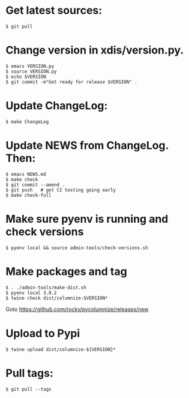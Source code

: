# Get latest sources:

    $ git pull

# Change version in xdis/version.py.

    $ emacs VERSION.py
    $ source VERSION.py
    $ echo $VERSION
    $ git commit -m"Get ready for release $VERSION" .

# Update ChangeLog:

    $ make ChangeLog

#  Update NEWS from ChangeLog. Then:

	$ emacs NEWS.md
    $ make check
    $ git commit --amend .
    $ git push   # get CI testing going early
    $ make check-full

# Make sure pyenv is running and check versions

    $ pyenv local && source admin-tools/check-versions.sh

# Make packages and tag

    $ . ./admin-tools/make-dist.sh
	$ pyenv local 3.8.2
	$ twine check dist/columnize-$VERSION*

Goto https://github.com/rocky/pycolumnize/releases/new

# Upload to Pypi

    $ twine upload dist/columnize-${VERSION}*

# Pull tags:

	$ git pull --tags
